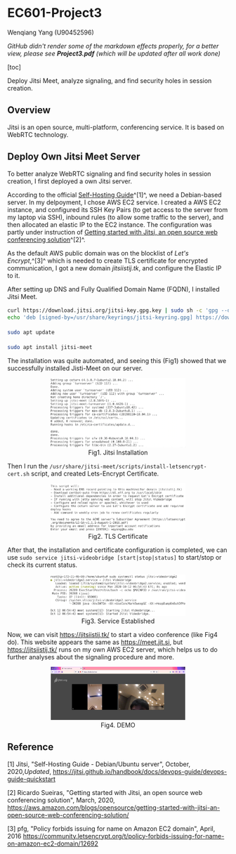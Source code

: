 # EC601-Project3

Wenqiang Yang (U90452596)

*GitHub didn't render some of the markdown effects properly, for a better view, please see **Project3.pdf** (which will be updated after all work done)*

[toc]

Deploy Jitsi Meet, analyze signaling, and find security holes in session creation.

## Overview

Jitsi is an open source, multi-platform, conferencing service. It is based on WebRTC technology.

## Deploy Own Jitsi Meet Server

To better analyze WebRTC signaling and find security holes in session creation, I first deployed a own Jitsi server. 

According to the official [Self-Hosting Guide](https://jitsi.github.io/handbook/docs/devops-guide/devops-guide-quickstart)^[1]^, we need a Debian-based server. In my delpoyment, I chose AWS EC2 service. I created a AWS EC2 instance, and configured its SSH Key Pairs (to get access to the server from my laptop via SSH),  inbound rules (to allow some traffic to the server), and then allocated an elastic IP to the EC2 instance. The configuration was partly under instruction of [Getting started with Jitsi, an open source web conferencing solution](https://aws.amazon.com/blogs/opensource/getting-started-with-jitsi-an-open-source-web-conferencing-solution/)^[2]^. 

As the default AWS public domain was on the blocklist of *Let's Encrypt*,^[3]^ which is needed to create TLS certificate for encrypted communication, I got a new domain *jitsiistij.tk*, and configure the Elastic IP to it.

After setting up DNS and Fully Qualified Domain Name (FQDN), I installed Jitsi Meet.

``` bash
curl https://download.jitsi.org/jitsi-key.gpg.key | sudo sh -c 'gpg --dearmor > /usr/share/keyrings/jitsi-keyring.gpg'
echo 'deb [signed-by=/usr/share/keyrings/jitsi-keyring.gpg] https://download.jitsi.org stable/' | sudo tee /etc/apt/sources.list.d/jitsi-stable.list > /dev/null

sudo apt update

sudo apt install jitsi-meet
```

The installation was quite automated, and seeing this (Fig1) showed that we successfully installed Jisti-Meet on our server.

<div style="text-align:center">
	<img src="screeshots/installation.png" alt="installation" style="zoom:30%;" />
  <div>
    Fig1. Jitsi Installation
  </div>
</div>

Then I run the `/usr/share/jitsi-meet/scripts/install-letsencrypt-cert.sh` script, and created Lets-Encrypt Certificate.

 <div style="text-align:center">
	<img src="screeshots/tls_certificate.png" alt="certificate" style="zoom:30%;" />
  <div>
    Fig2. TLS Certificate
  </div>
</div>

After that, the installation and certificate configuration is completed, we can use `sudo service jitsi-videobridge [start|stop|status]` to start/stop or check its current status.

 <div style="text-align:center">
	<img src="screeshots/service_established.png" alt="established" style="zoom:30%;" />
  <div>
    Fig3. Service Established
  </div>
</div>

Now, we can visit https://jitsiistij.tk/ to start a video conference (like Fig4 do). This website appears the same as https://meet.jit.si, but https://jitsiistij.tk/ runs on my own AWS EC2 server, which helps us to do further analyses about the signaling procedure and more.

 <div style="text-align:center">
	<img src="screeshots/demo.png" alt="demo" style="zoom:30%;" />
  <div>
    Fig4. DEMO
  </div>
</div>



## Reference

[1] Jitsi, "Self-Hosting Guide - Debian/Ubuntu server", October, 2020,*Updated*, https://jitsi.github.io/handbook/docs/devops-guide/devops-guide-quickstart

[2] Ricardo Sueiras, "Getting started with Jitsi, an open source web conferencing solution", March, 2020, https://aws.amazon.com/blogs/opensource/getting-started-with-jitsi-an-open-source-web-conferencing-solution/

[3] pfg, "Policy forbids issuing for name on Amazon EC2 domain", April, 2016 https://community.letsencrypt.org/t/policy-forbids-issuing-for-name-on-amazon-ec2-domain/12692

